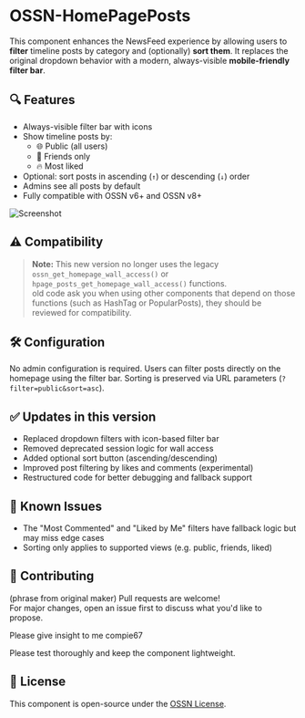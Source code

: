# OSSN-HomePagePosts

This component enhances the NewsFeed experience by allowing users to **filter** timeline posts by category and (optionally) **sort them**. It replaces the original dropdown behavior with a modern, always-visible **mobile-friendly filter bar**.

## 🔍 Features

- Always-visible filter bar with icons
- Show timeline posts by:
  - 🌐 Public (all users)
  - 👥 Friends only
  - 🔥 Most liked
- Optional: sort posts in ascending (`↑`) or descending (`↓`) order
- Admins see all posts by default
- Fully compatible with OSSN v6+ and OSSN v8+

![Screenshot](https://www.rafaelamorim.com.br/temp/homepageposts.png)

## ⚠️ Compatibility

> **Note:** This new version no longer uses the legacy `ossn_get_homepage_wall_access()` or `hpage_posts_get_homepage_wall_access()` functions.  
> old code ask you when using other components that depend on those functions (such as HashTag or PopularPosts), they should be reviewed for compatibility.

## 🛠 Configuration

No admin configuration is required. Users can filter posts directly on the homepage using the filter bar. Sorting is preserved via URL parameters (`?filter=public&sort=asc`).

## ✅ Updates in this version

- Replaced dropdown filters with icon-based filter bar
- Removed deprecated session logic for wall access
- Added optional sort button (ascending/descending)
- Improved post filtering by likes and comments (experimental)
- Restructured code for better debugging and fallback support

## 🧪 Known Issues

- The "Most Commented" and "Liked by Me" filters have fallback logic but may miss edge cases
- Sorting only applies to supported views (e.g. public, friends, liked)

## 📢 Contributing
(phrase from original maker)
Pull requests are welcome!  
For major changes, open an issue first to discuss what you'd like to propose.

Please give insight to me compie67

Please test thoroughly and keep the component lightweight.

## 📄 License

This component is open-source under the [OSSN License](http://www.opensource-socialnetwork.org/licence).
